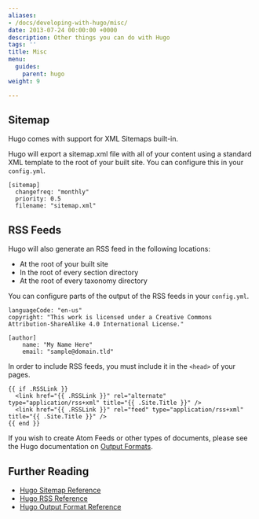 ```yaml
---
aliases:
- /docs/developing-with-hugo/misc/
date: 2013-07-24 00:00:00 +0000
description: Other things you can do with Hugo
tags: ''
title: Misc
menu:
  guides:
    parent: hugo
weight: 9

---
```

## Sitemap
Hugo comes with support for XML Sitemaps built-in.

Hugo will export a sitemap.xml file with all of your content using a standard XML template to the root of your built site. You can configure this in your `config.yml`.

	[sitemap]
	  changefreq: "monthly"
	  priority: 0.5
	  filename: "sitemap.xml"

## RSS Feeds

Hugo will also generate an RSS feed in the following locations:

- At the root of your built site
- In the root of every section directory
- At the root of every taxonomy directory

You can configure parts of the output of the RSS feeds in your `config.yml`.

	languageCode: "en-us"
	copyright: "This work is licensed under a Creative Commons Attribution-ShareAlike 4.0 International License."
	
	[author]
	    name: "My Name Here"
	    email: "sample@domain.tld"

In order to include RSS feeds, you must include it in the `<head>` of your pages.

	{{ if .RSSLink }}
	  <link href="{{ .RSSLink }}" rel="alternate" type="application/rss+xml" title="{{ .Site.Title }}" />
	  <link href="{{ .RSSLink }}" rel="feed" type="application/rss+xml" title="{{ .Site.Title }}" />
	{{ end }}

If you wish to create Atom Feeds or other types of documents, please see the Hugo documentation on [Output Formats][1].

## Further Reading
- [Hugo Sitemap Reference](https://gohugo.io/templates/sitemap/)
- [Hugo RSS Reference](https://gohugo.io/templates/rss/)
- [Hugo Output Format Reference](https://gohugo.io/extras/output-formats/)

[1]:	https://gohugo.io/extras/output-formats/
